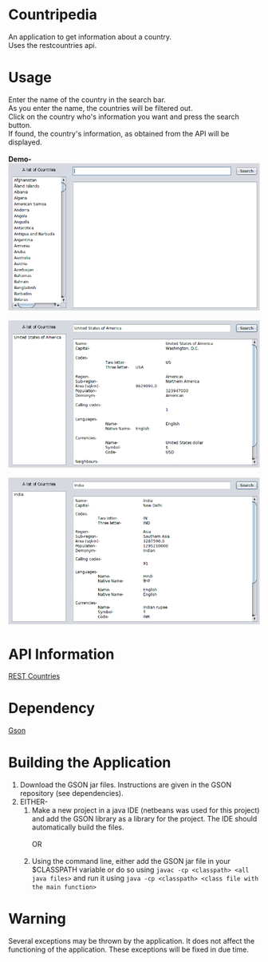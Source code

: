 # Countripedia
An application to get information about a country.<br/>
Uses the restcountries api.<br/>



# Usage
Enter the name of the country in the search bar.<br/>
As you enter the name, the countries will be filtered out.<br/>
Click on the country who's information you want and press the search button.<br/>
If found, the country's information, as obtained from the API will be displayed.<br/>
<br/>
<b>Demo-</b><br/>
![screenshot-startscreen](./screenshots/scrnsht-mainscrn.png)<br/><br/>
![screenshot-usa](./screenshots/scrnsht-usa.png)
<br/><br/>
![screenshot-india](./screenshots/scrnsht-india.png)

# API Information
[REST Countries](https://restcountries.eu/)

# Dependency
[Gson](https://github.com/google/gson)

# Building the Application
1. Download the GSON jar files. Instructions are given in the GSON repository (see dependencies).
2. EITHER-
	1. Make a new project in a java IDE (netbeans was used for this project) and add the GSON library as a library for the project. The IDE should automatically build the files.<br/><br/>
OR<br/><br/>
	2. Using the command line, either add the GSON jar file in your $CLASSPATH variable or do so using `javac -cp <classpath> <all java files>` and run it using `java -cp <classpath> <class file with the main function>`

# Warning
Several exceptions may be thrown by the application. It does not affect the functioning of the application. These exceptions will be fixed in due time. 
